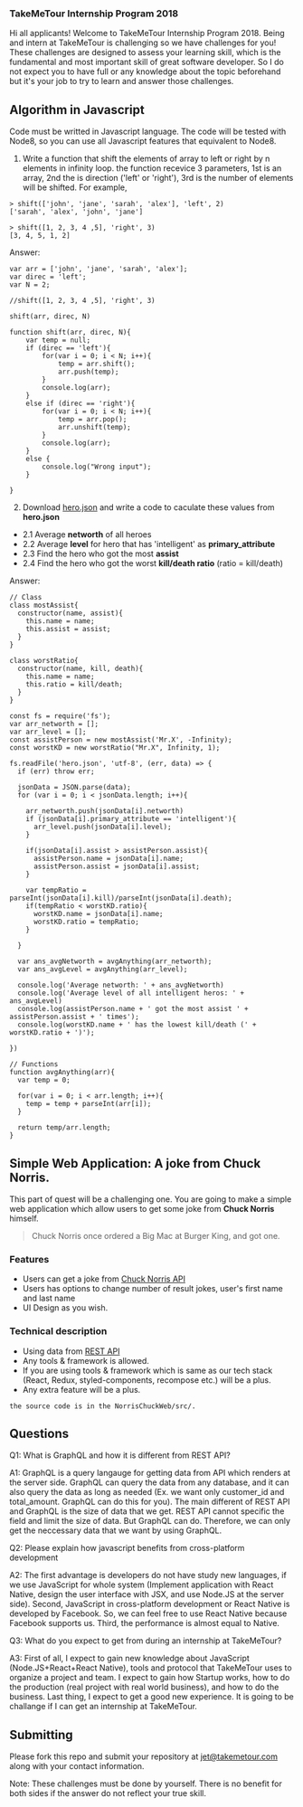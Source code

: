 ### TakeMeTour Internship Program 2018

Hi all applicants! Welcome to TakeMeTour Internship Program 2018. Being and intern at TakeMeTour is challenging so we have challenges for you! These challenges are designed to assess your learning skill, which is the fundamental and most important skill of great software developer. So I do not expect you to have full or any knowledge about the topic beforehand but it's your job to try to learn and answer those challenges.

## Algorithm in Javascript
Code must be writted in Javascript language. The code will be tested with Node8, so you can use all Javascript features that equivalent to Node8.

1. Write a function that shift the elements of array to left or right by n elements in infinity loop. the function recevice 3 parameters, 1st is an array, 2nd the is direction ('left' or 'right'), 3rd is the number of elements will be shifted. For example,
```
> shift(['john', 'jane', 'sarah', 'alex'], 'left', 2)
['sarah', 'alex', 'john', 'jane']

> shift([1, 2, 3, 4 ,5], 'right', 3)
[3, 4, 5, 1, 2]
```
Answer:
```
var arr = ['john', 'jane', 'sarah', 'alex'];
var direc = 'left';
var N = 2;

//shift([1, 2, 3, 4 ,5], 'right', 3)

shift(arr, direc, N)

function shift(arr, direc, N){
    var temp = null;
    if (direc == 'left'){
        for(var i = 0; i < N; i++){
            temp = arr.shift();
            arr.push(temp);
        }
        console.log(arr);
    }
    else if (direc == 'right'){
        for(var i = 0; i < N; i++){
            temp = arr.pop();
            arr.unshift(temp);
        }
        console.log(arr);
    }
    else {
        console.log("Wrong input");
    }

}
```
2. Download [hero.json](https://github.com/takemetour/job-quest-intern-2018/blob/master/hero.json) and write a code to caculate these values from **hero.json**
- 2.1 Average **networth** of all heroes
- 2.2 Average **level** for hero that has 'intelligent' as **primary_attribute**
- 2.3 Find the hero who got the most **assist**
- 2.4 Find the hero who got the worst **kill/death ratio** (ratio = kill/death)

Answer:
```
// Class
class mostAssist{
  constructor(name, assist){
    this.name = name;
    this.assist = assist;
  }
}

class worstRatio{
  constructor(name, kill, death){
    this.name = name;
    this.ratio = kill/death;
  }
}

const fs = require('fs');
var arr_networth = [];
var arr_level = [];
const assistPerson = new mostAssist('Mr.X', -Infinity);
const worstKD = new worstRatio("Mr.X", Infinity, 1);

fs.readFile('hero.json', 'utf-8', (err, data) => {
  if (err) throw err;
  
  jsonData = JSON.parse(data);
  for (var i = 0; i < jsonData.length; i++){

    arr_networth.push(jsonData[i].networth)
    if (jsonData[i].primary_attribute == 'intelligent'){
      arr_level.push(jsonData[i].level);
    }

    if(jsonData[i].assist > assistPerson.assist){
      assistPerson.name = jsonData[i].name;
      assistPerson.assist = jsonData[i].assist;
    }

    var tempRatio = parseInt(jsonData[i].kill)/parseInt(jsonData[i].death);
    if(tempRatio < worstKD.ratio){
      worstKD.name = jsonData[i].name;
      worstKD.ratio = tempRatio;
    }

  }

  var ans_avgNetworth = avgAnything(arr_networth);
  var ans_avgLevel = avgAnything(arr_level);

  console.log('Average networth: ' + ans_avgNetworth)
  console.log('Average level of all intelligent heros: ' + ans_avgLevel)
  console.log(assistPerson.name + ' got the most assist ' + assistPerson.assist + ' times');
  console.log(worstKD.name + ' has the lowest kill/death (' + worstKD.ratio + ')');

})

// Functions
function avgAnything(arr){
  var temp = 0;

  for(var i = 0; i < arr.length; i++){
    temp = temp + parseInt(arr[i]);
  }

  return temp/arr.length;
}
```

## Simple Web Application: A joke from Chuck Norris.

This part of quest will be a challenging one. You are going to make a simple web application which allow users to get some joke from **Chuck Norris** himself.

> Chuck Norris once ordered a Big Mac at Burger King, and got one.

### Features
- Users can get a joke from [Chuck Norris API](http://www.icndb.com/api/)
- Users has options to change number of result jokes, user's first name and last name
- UI Design as you wish.

### Technical description
- Using data from [REST API](http://www.icndb.com/api/)
- Any tools & framework is allowed.
- If you are using tools & framework which is same as our tech stack (React, Redux, styled-components, recompose etc.) will be a plus.
- Any extra feature will be a plus.

```
the source code is in the NorrisChuckWeb/src/.
```

## Questions
Q1: What is GraphQL and how it is different from REST API?

A1: GraphQL is a query langauge for getting data from API which renders at the server side. GraphQL can query the data from any database, and it can also query the data as long as needed (Ex. we want only customer_id and total_amount. GraphQL can do this for you). The main different of REST API and GraphQL is the size of data that we get. REST API cannot specific the field and limit the size of data. But GraphQL can do. Therefore, we can only get the neccessary data that we want by using GraphQL.


Q2: Please explain how javascript benefits from cross-platform development

A2: The first advantage is developers do not have study new languages, if we use JavaScript for whole system (Implement application with React Native, design the user interface with JSX, and use Node.JS at the server side). Second, JavaScript in cross-platform development or React Native is developed by Facebook. So, we can feel free to use React Native because Facebook supports us. Third, the performance is almost equal to Native.

Q3: What do you expect to get from during an internship at TakeMeTour?

A3: First of all, I expect to gain new knowledge about JavaScript (Node.JS+React+React Native), tools and protocol that TakeMeTour uses to organize a project and team. I expect to gain how Startup works, how to do the production (real project with real world business), and how to do the business. Last thing, I expect to get a good new experience. It is going to be challange if I can get an internship at TakeMeTour.

## Submitting

Please fork this repo and submit your repository at jet@takemetour.com along with your contact information.

Note: These challenges must be done by yourself. There is no benefit for both sides if the answer do not reflect your true skill.
